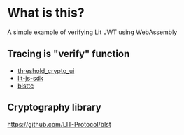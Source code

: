 # What is this?

A simple example of verifying Lit JWT using WebAssembly 

## Tracing is "verify" function
- [threshold_crypto_ui](https://github.com/LIT-Protocol/threshold_crypto_ui/blob/edace1f5adfb8d864152ff17d8a03777d00e6897/src/lib.rs#L346)
- [lit-js-sdk](https://github.com/LIT-Protocol/lit-js-sdk/blob/e12d6694ae97c8d269240751c2e5b3bf0a44bd82/src/utils/lit.js#L546)
- [blsttc](https://github.com/LIT-Protocol/blsttc/blob/b290cb228e9146a199f9611857ea784b61d0506f/src/lib.rs#L123)

## Cryptography library
https://github.com/LIT-Protocol/blst